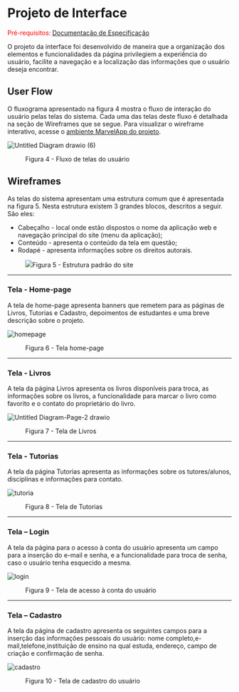 
# Projeto de Interface

<span style="color:red">Pré-requisitos: <a href="https://github.com/ICEI-PUC-Minas-PMV-ADS/pmv-ads-2022-1-e1-proj-web-t3-vida-de-estudante/blob/main/docs/02-Especificação%20do%20Projeto.md"> Documentação de Especificação</a></span>

O projeto da interface foi desenvolvido de maneira que a organização dos elementos e funcionalidades da página privilegiem a experiência do usuário, facilite a navegação e a localização das informações que o usuário deseja encontrar.

## User Flow

O fluxograma apresentado na figura 4 mostra o fluxo de interação do usuário pelas telas do sistema. Cada uma das telas deste fluxo é detalhada na seção de Wireframes que se segue. Para visualizar o wireframe interativo, acesse o <a href="https://marvelapp.com/prototype/i39bj37/screen/86143037">ambiente MarvelApp do projeto</a>.

  ![Untitled Diagram drawio (6)](https://user-images.githubusercontent.com/81182674/167677275-fc7986e2-a743-4fef-a043-fff7dfec6db8.png)
  
<figure> 
    <figcaption>Figura 4 - Fluxo de telas do usuário
</figure> 


## Wireframes

As telas do sistema apresentam uma estrutura comum que é apresentada na figura 5. Nesta estrutura existem 3 grandes blocos, descritos a seguir. São eles:
<ul>
  <li>Cabeçalho - local onde estão dispostos o nome da aplicação web e navegação principal do site (menu da aplicação);</li>
  <li>Conteúdo - apresenta o conteúdo da tela em questão;</li>
  <li>Rodapé - apresenta informações sobre os direitos autorais.</li>
</ul>

<figure> 
  <img src="https://user-images.githubusercontent.com/100447878/164074128-7b006e50-8621-4964-b0fd-07a90e626673.png"
    <figcaption>Figura 5 - Estrutura padrão do site
</figure> 
<hr>

<h3><b>Tela - Home-page</b></h3>
<p>A tela de home-page apresenta banners que remetem para as páginas de Livros, Tutorias e Cadastro, depoimentos de estudantes e uma breve descrição sobre o projeto. </p>
  
![homepage](https://user-images.githubusercontent.com/81182674/167677975-53f61b97-4979-441b-813c-036c3cd153bf.png)

<figure> 
  <figcaption>Figura 6 - Tela home-page
</figure> 
<hr>


<h3><b>Tela - Livros</b></h3>
<p>A tela da página Livros apresenta os livros disponíveis para troca, as informações sobre os livros, a funcionalidade para marcar o livro como favorito e o contato do proprietário do livro.</p>
  
![Untitled Diagram-Page-2 drawio](https://user-images.githubusercontent.com/81182674/167680178-5869794e-1133-4dbd-aed9-31eef5c54d50.png)
  
<figure> 
  <figcaption> Figura 7 - Tela de Livros
</figure> 
<hr>

<h3><b>Tela - Tutorias</b></h3>
<p>A tela da página Tutorias apresenta as informações sobre os tutores/alunos, disciplinas e informações para contato.</p>

 ![tutoria](https://user-images.githubusercontent.com/81182674/167681053-7715d698-610b-4717-8eca-79484ca4f596.png)

  
<figure>  
    <figcaption>Figura 8 - Tela de Tutorias      
</figure> 
<hr>

<h3><b>Tela – Login</b></h3>
<p>A tela da página para o acesso à conta do usuário apresenta um campo para a inserção do e-mail e senha, e a funcionalidade para troca de senha, caso o usuário tenha esquecido a mesma.</p>
  
  ![login](https://user-images.githubusercontent.com/81182674/167681381-ee88eeee-ffd8-428f-bfb2-67106c0d6046.png)


<figure> 
    <figcaption>Figura 9 - Tela de acesso à conta do usuário
</figure>
<hr>

<h3><b>Tela – Cadastro</b></h3>
<p>A tela da página de cadastro apresenta os seguintes campos para a inserção das informações pessoais do usuário: nome completo,e-mail,telefone,instituição de ensino na qual estuda, endereço, campo de criação e confirmação de senha.</p>
  
  ![cadastro](https://user-images.githubusercontent.com/81182674/167681719-694701df-5bd7-4615-9562-b106001e40db.png)


<figure> 
    <figcaption>Figura 10 - Tela de cadastro do usuário
</figure>
